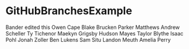 # GitHubBranchesExample
Bander edited this
Owen Cape
Blake Brucken
Parker Matthews
Andrew Scheller
Ty Tichenor 
Maekyn Grigsby 
Hudson Mayes
Taylor Blythe
Isaac Pohl
Jonah Zoller
Ben Lukens
Sam Situ
Landon Meuth
Amelia Perry